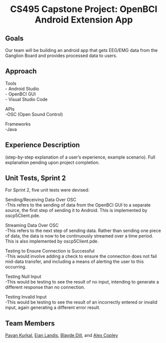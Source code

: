 <h1 align = "center">
CS495 Capstone Project: OpenBCI Android Extension App
</h1>

## Goals
Our team will be building an android app that gets EEG/EMG data from the Ganglion Board and provides processed data to users.

## Approach
   Tools <br>
      - Android Studio <br>
      - OpenBCI GUI <br>
      - Visual Studio Code <br>
	
   APIs <br>
      -OSC (Open Sound Control) <br>

   Frameworks <br>
      -Java <br>

## Experience Description
(step-by-step explanation of a user’s experience, example scenario). Full explanation pending upon project completion.

## Unit Tests, Sprint 2
For Sprint 2, five unit tests were devised:

   Sending/Receiving Data Over OSC <br>
   -This refers to the sending of data from the OpenBCI GUI to a separate source, the first step of sending it to Android. This is implemented by oscp5Client.pde. <br>
    
   Streaming Data Over OSC <br>
   -This refers to the next step of sending data. Rather than sending one piece of data, the data is now to be continuously streamed over a time period. This is also implemented by oscp5Client.pde.
   
   Testing to Ensure Connection is Successful <br>
   -This would involve adding a check to ensure the connection does not fail mid-data transfer, and including a means of alerting the user to this occurring.
   
   Testing Null Input <br>
   -This would be testing to see the result of no input, intending to generate a different response than no connection.
   
   Testing Invalid Input <br>
   -This would be testing to see the result of an incorrectly entered or invalid input, again generating a different error result.

## Team Members
[Pavan Kurkal](mailto:pkurkal@crimson.ua.edu), [Eian Landis](mailto:ellandis@crimson.ua.edu), [Blayde Dill](mailto:badill@crimson.ua.edu), and [Alex Copley](mailto:gacopley@crimson.ua.edu)
